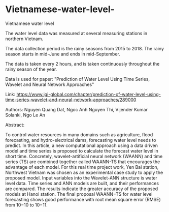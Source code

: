 # Vietnamese-water-level-
Vietnamese water level 

The water level data was measured at several measuring stations in northern Vietnam.

The data collection period is the rainy seasons from 2015 to 2018. The rainy season starts in mid-June and ends in mid-September.

The data is taken every 2 hours, and is taken continuously throughout the rainy season of the year.

Data is used for paper: "Prediction of Water Level Using Time Series, Wavelet and Neural Network Approaches"

Link: https://www.igi-global.com/chapter/prediction-of-water-level-using-time-series-wavelet-and-neural-network-approaches/289000

Authors: Nguyen Quang Dat, Ngoc Anh Nguyen Thi, Vijender Kumar Solanki, Ngo Le An 

Abstract: 


To control water resources in many domains such as agriculture, flood forecasting, and hydro-electrical dams, forecasting water level needs to predict. In this article, a new computational approach using a data driven model and time series is proposed to calculate the forecast water level in short time. Concretely, wavelet-artificial neural network (WAANN) and time series (TS) are combined together called WAANN-TS that encourages the advantage of each model. For this real time project work, Yen Bai station, Northwest Vietnam was chosen as an experimental case study to apply the proposed model. Input variables into the Wavelet-ANN structure is water level data. Time series and ANN models are built, and their performances are compared. The results indicate the greater accuracy of the proposed models at Hanoi station. The final proposal WAANN−TS for water level forecasting shows good performance with root mean square error (RMSE) from 10−10 to 10−11.


